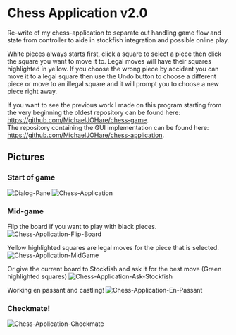 # Chess Application v2.0
Re-write of my chess-application to separate out handling game flow and state from controller to aide in stockfish integration and possible online play.

White pieces always starts first, click a square to select a piece then click the square you want to move it to.  Legal moves will have their squares highlighted in yellow.  If you choose the wrong piece by accident you can move it to a legal square then use the Undo button to choose a different piece or move to an illegal square and it will prompt you to choose a new piece right away.

If you want to see the previous work I made on this program starting from the very beginning the oldest repository can be found here: https://github.com/MichaelJOHare/chess-game.  
The repository containing the GUI implementation can be found here: https://github.com/MichaelJOHare/chess-application.

## Pictures

### Start of game
![Dialog-Pane](https://github.com/MichaelJOHare/chess-application2.0/assets/46801493/d30b01a8-3efb-4450-bd4f-d4f646f8189c)  ![Chess-Application](https://github.com/MichaelJOHare/chess-application2.0/assets/46801493/56395e1b-905c-45d7-abfe-78ea2cfbc0af)


### Mid-game
Flip the board if you want to play with black pieces.
![Chess-Application-Flip-Board](https://github.com/MichaelJOHare/chess-application2.0/assets/46801493/6cff627f-8e7e-422b-a777-b62f68d6c4f8)

Yellow highlighted squares are legal moves for the piece that is selected.
![Chess-Application-MidGame](https://github.com/MichaelJOHare/chess-application2.0/assets/46801493/dcb3816d-10e7-4597-9cc3-6f297f3d8f6a)

Or give the current board to Stockfish and ask it for the best move (Green highlighted squares)
![Chess-Application-Ask-Stockfish](https://github.com/MichaelJOHare/chess-application2.0/assets/46801493/ffc49857-7519-4b49-85d9-9ed0e672a904)

Working en passant and castling!
![Chess-Application-En-Passant](https://github.com/MichaelJOHare/chess-application2.0/assets/46801493/d5da1aa4-d082-4c59-8574-57128902d448)

### Checkmate!
![Chess-Application-Checkmate](https://github.com/MichaelJOHare/chess-application2.0/assets/46801493/0041845f-f9bb-46c8-9c8b-6f423edb2083)

